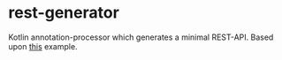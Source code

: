 # rest-generator
Kotlin annotation-processor which generates a minimal REST-API.
Based upon [this](https://github.com/jacobklewis/Constantk) example.
